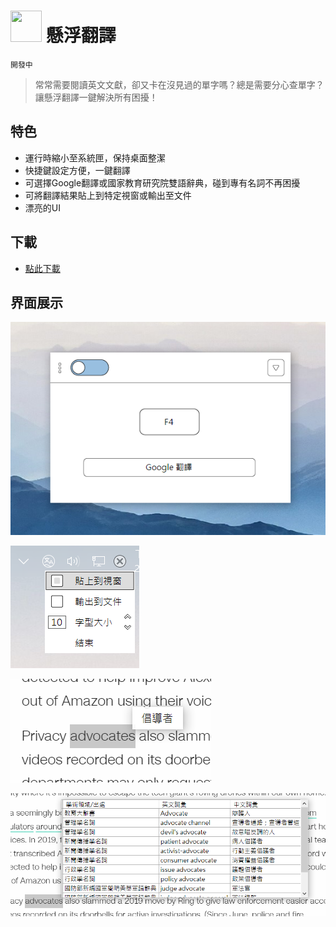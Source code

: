 # <img src="https://raw.githubusercontent.com/a37052800/levitative-translation/main/LevitativeTranslotion/icon.ico" width="50" height="50"/> 懸浮翻譯
`開發中`
> 常常需要閱讀英文文獻，卻又卡在沒見過的單字嗎？總是需要分心查單字？讓懸浮翻譯一鍵解決所有困擾！
## 特色
- 運行時縮小至系統匣，保持桌面整潔
- 快捷鍵設定方便，一鍵翻譯
- 可選擇Google翻譯或國家教育研究院雙語辭典，碰到專有名詞不再困擾
- 可將翻譯結果貼上到特定視窗或輸出至文件
- 漂亮的UI
## 下載
* [點此下載](https://github.com/a37052800/levitative-translation/releases/download/v1.0.2.0/LevitativeTranslotion_1.0.2_win.zip)
## 界面展示

![](https://github.com/a37052800/levitative-translation/blob/main/LevitativeTranslotion/image/mainform.png?raw=true)

![](https://github.com/a37052800/levitative-translation/blob/main/LevitativeTranslotion/image/toolmenu.png?raw=true)

![](https://github.com/a37052800/levitative-translation/blob/main/LevitativeTranslotion/image/bubble_google.png?raw=true)

![](https://github.com/a37052800/levitative-translation/blob/main/LevitativeTranslotion/image/bubble_NAER.png?raw=true)
